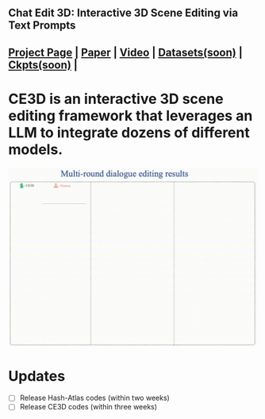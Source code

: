 ## Chat Edit 3D: Interactive 3D Scene Editing via Text Prompts


## [Project Page](http://sk-fun.fun/CE3D/) | [Paper](https://arxiv.org/abs/2407.06842) | [Video](https://www.youtube.com/watch?v=btO1Ky9I21s) | [Datasets(soon)](https://drive.google.com/XXX) | [Ckpts(soon)](https://drive.google.com/XXX) | 

<be>

# CE3D is an interactive 3D scene editing framework that leverages an LLM to integrate dozens of different models.

<img src="./assets/ce3d_demo.gif" width="650">

# Updates
- [ ] Release Hash-Atlas codes (within two weeks)
- [ ] Release CE3D codes (within three weeks)
